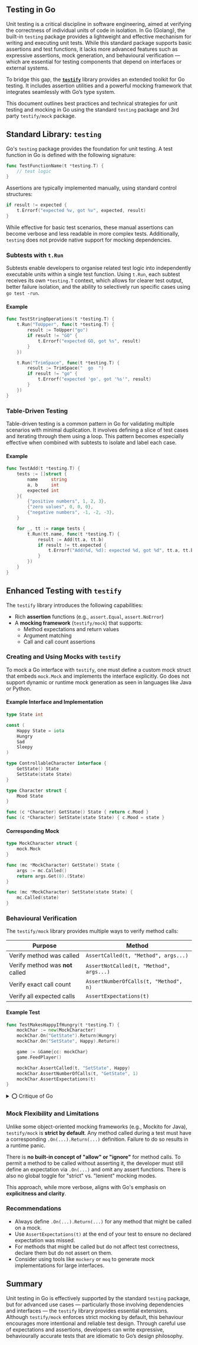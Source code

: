 ## Testing in Go

Unit testing is a critical discipline in software engineering, aimed at verifying the correctness of individual units of code in isolation. In Go (Golang), the built-in `testing` package provides a lightweight and effective mechanism for writing and executing unit tests. While this standard package supports basic assertions and test functions, it lacks more advanced features such as expressive assertions, mock generation, and behavioural verification — which are essential for testing components that depend on interfaces or external systems.

To bridge this gap, the [**`testify`**](https://github.com/stretchr/testify) library provides an extended toolkit for Go testing. It includes assertion utilities and a powerful mocking framework that integrates seamlessly with Go’s type system.

This document outlines best practices and technical strategies for unit testing and mocking in Go using the standard `testing` package and 3rd party `testify/mock` package.

## Standard Library: `testing`

Go's `testing` package provides the foundation for unit testing. A test function in Go is defined with the following signature:

```go
func TestFunctionName(t *testing.T) {
    // test logic
}
```

Assertions are typically implemented manually, using standard control structures:

```go
if result != expected {
    t.Errorf("expected %v, got %v", expected, result)
}
```

While effective for basic test scenarios, these manual assertions can become verbose and less readable in more complex tests. Additionally, `testing` does not provide native support for mocking dependencies.

### Subtests with `t.Run`

Subtests enable developers to organise related test logic into independently executable units within a single test function. Using `t.Run`, each subtest receives its own `*testing.T` context, which allows for clearer test output, better failure isolation, and the ability to selectively run specific cases using `go test -run`.

#### Example

```go
func TestStringOperations(t *testing.T) {
	t.Run("ToUpper", func(t *testing.T) {
		result := ToUpper("go")
		if result != "GO" {
			t.Errorf("expected GO, got %s", result)
		}
	})

	t.Run("TrimSpace", func(t *testing.T) {
		result := TrimSpace("  go  ")
		if result != "go" {
			t.Errorf("expected 'go', got '%s'", result)
		}
	})
}
```

### Table-Driven Testing

Table-driven testing is a common pattern in Go for validating multiple scenarios with minimal duplication. It involves defining a slice of test cases and iterating through them using a loop. This pattern becomes especially effective when combined with subtests to isolate and label each case.

#### Example

```go
func TestAdd(t *testing.T) {
	tests := []struct {
		name     string
		a, b     int
		expected int
	}{
		{"positive numbers", 1, 2, 3},
		{"zero values", 0, 0, 0},
		{"negative numbers", -1, -2, -3},
	}

	for _, tt := range tests {
		t.Run(tt.name, func(t *testing.T) {
			result := Add(tt.a, tt.b)
			if result != tt.expected {
				t.Errorf("Add(%d, %d): expected %d, got %d", tt.a, tt.b, tt.expected, result)
			}
		})
	}
}
```

## Enhanced Testing with `testify`

The `testify` library introduces the following capabilities:

- Rich **assertion** functions (e.g., `assert.Equal`, `assert.NoError`)
- A **mocking framework** (`testify/mock`) that supports:
  - Method expectations and return values
  - Argument matching
  - Call and call count assertions

### Creating and Using Mocks with `testify`

To mock a Go interface with `testify`, one must define a custom mock struct that embeds `mock.Mock` and implements the interface explicitly. Go does not support dynamic or runtime mock generation as seen in languages like Java or Python.

#### Example Interface and Implementation

```go
type State int

const (
	Happy State = iota
	Hungry
	Sad
	Sleepy
)

type ControllableCharacter interface {
	GetState() State
	SetState(state State)
}

type Character struct {
	Mood State
}

func (c *Character) GetState() State { return c.Mood }
func (c *Character) SetState(state State) { c.Mood = state }
```

#### Corresponding Mock

```go
type MockCharacter struct {
	mock.Mock
}

func (mc *MockCharacter) GetState() State {
	args := mc.Called()
	return args.Get(0).(State)
}

func (mc *MockCharacter) SetState(state State) {
	mc.Called(state)
}
```

### Behavioural Verification

The `testify/mock` library provides multiple ways to verify method calls:

| Purpose                          | Method                                  |
| -------------------------------- | --------------------------------------- |
| Verify method was called         | `AssertCalled(t, "Method", args...)`    |
| Verify method was **not** called | `AssertNotCalled(t, "Method", args...)` |
| Verify exact call count          | `AssertNumberOfCalls(t, "Method", n)`   |
| Verify all expected calls        | `AssertExpectations(t)`                 |

#### Example Test

```go
func TestMakesHappyIfHungry(t *testing.T) {
	mockChar := new(MockCharacter)
	mockChar.On("GetState").Return(Hungry)
	mockChar.On("SetState", Happy).Return()

	game := &Game{cc: mockChar}
	game.FeedPlayer()

	mockChar.AssertCalled(t, "SetState", Happy)
	mockChar.AssertNumberOfCalls(t, "GetState", 1)
	mockChar.AssertExpectations(t)
}
```

<details>
<summary>⭕ Critique of Go </summary>
Unlike mocking frameworks in Java or C#, mocking in Go requires passing method names as *strings* when setting up expectations and assertions.

### Setting Expectations with testify/mock

In `testify`, expectations are declared by calling `On(...)` with the method name as a string, followed by the expected arguments:

```go
mockCharacter.On("SetState", Happy).Return()
```

Assertions on method calls are made in a similar way:

```go
mockCharacter.AssertCalled(t, "SetState", Happy)
```

This string-based approach introduces a potential _maintenance risk_: method names are not validated by the compiler. If the method name changes in the interface but not in the test, the test will not fail at compile time. Instead, it may panic at runtime or silently produce incorrect results.

### Why Go Mocks Use Strings Instead of Method References

Although Go supports reflection, higher-order functions, and function values, it lacks several features that enable more expressive mocking in other languages. Go does not provide a way to extract the method name from a function value, nor does it support automatic discovery of method invocations at runtime. Let’s say we write:

```go
fn := myStruct.SetState
```

Now we have a function that takes a `State`. But Go has no way to say:

> "This function is the `SetState` method on `*MyStruct`"

There's no metadata attached to `fn` — it’s just a behaviour.

### Language Limitations That Impact Mocking in Go

| Limitation                    | Description                                                            |
| ----------------------------- | ---------------------------------------------------------------------- |
| No expression trees           | Go cannot introspect lambdas or function bodies to detect method calls |
| No runtime proxies            | Go lacks a mechanism to dynamically wrap interfaces at runtime         |
| Function values lose identity | Passing a method as a function does not preserve its name or receiver  |
| No annotations or metadata    | There is no way to tag or inspect method semantics as metadata         |

### How This Differs from Java and C#

#### Java (Mockery)

In Java, mocking frameworks like Mockery and Mockito allow developers to define expectations using method calls directly:

```java
context.checking(new Expectations() {{
    oneOf(mockedObject).setState(HAPPY);
}});
```

These frameworks use bytecode instrumentation and runtime reflection to record the method being invoked and verify it later. There is no need to pass method names as strings. The mocking framework automatically extracts method names, arguments, and types during execution, resulting in more maintainable and type-safe test code.

#### C# (Moq)

In C#, the Moq library supports expression-based mocking:

```csharp
mock.Setup(m => m.SetState(Happy));
mock.Verify(m => m.SetState(Happy), Times.Once);
```

In this case, `m => m.SetState(Happy)` is not just a function. It is an expression that the framework can inspect to extract the method name and parameters. This enables compile-time validation and reduces the risk of incorrect test definitions.

### Why Go Follows a Different Philosophy

Go was designed with a preference for simplicity, clarity, and explicit behaviour. It avoids advanced metaprogramming features such as runtime proxies, expression trees, and annotations. These design choices limit the flexibility of mocking libraries but result in more predictable and readable code.

As a result, mocking in Go with `testify/mock` is more manual:

- The developer must write mock implementations explicitly
- Method names must be passed as strings
- Expectations are not validated at compile time

While this approach is less automated, it aligns with Go's philosophy of transparency and minimalism.

---

---

</details>

### Mock Flexibility and Limitations

Unlike some object-oriented mocking frameworks (e.g., Mockito for Java), `testify/mock` is **strict by default**. Any method called during a test must have a corresponding `.On(...).Return(...)` definition. Failure to do so results in a runtime panic.

There is **no built-in concept of "allow" or "ignore"** for method calls. To permit a method to be called without asserting it, the developer must still define an expectation via `.On(...)` and omit any assert functions. There is also no global toggle for "strict" vs. "lenient" mocking modes.

This approach, while more verbose, aligns with Go's emphasis on **explicitness and clarity**.

### Recommendations

- Always define `.On(...).Return(...)` for any method that might be called on a mock.
- Use `AssertExpectations(t)` at the end of your test to ensure no declared expectation was missed.
- For methods that might be called but do not affect test correctness, declare them but do not assert on them.
- Consider using tools like `mockery` or `moq` to generate mock implementations for large interfaces.

## Summary

Unit testing in Go is effectively supported by the standard `testing` package, but for advanced use cases — particularly those involving dependencies and interfaces — the `testify` library provides essential extensions. Although `testify/mock` enforces strict mocking by default, this behaviour encourages more intentional and reliable test design. Through careful use of expectations and assertions, developers can write expressive, behaviourally accurate tests that are idiomatic to Go’s design philosophy.
